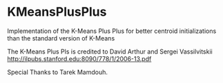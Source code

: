 # KMeansPlusPlus
Implementation of the K-Means Plus Plus for better centroid initializations than the standard version of K-Means

The K-Means Plus Pls is credited to David Arthur and Sergei Vassilvitskii   
http://ilpubs.stanford.edu:8090/778/1/2006-13.pdf

Special Thanks to Tarek Mamdouh.
